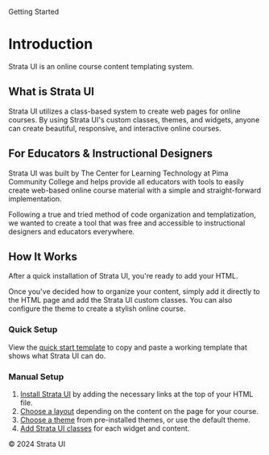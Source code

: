 <p class="section-text">Getting Started</p>

# Introduction

Strata UI is an online course content templating system.

## What is Strata UI

Strata UI utilizes a class-based system to create web pages for online courses. By using Strata UI's custom classes, themes, and widgets, anyone can create beautiful, responsive, and interactive online courses.

## For Educators & Instructional Designers

Strata UI was built by The Center for Learning Technology at Pima Community College and helps provide all educators with tools to easily create web-based online course material with a simple and straight-forward implementation.

Following a true and tried method of code organization and templatization, we wanted to create a tool that was free and accessible to instructional designers and educators everywhere.

## How It Works

After a quick installation of Strata UI, you're ready to add your HTML. 

Once you've decided how to organize your content, simply add it directly to the HTML page and add the Strata UI custom classes. You can also configure the theme to create a stylish online course.

### Quick Setup

View the [quick start template](getting-started/quick-start) to copy and paste a working template that shows what Strata UI can do.

### Manual Setup

1. [Install Strata UI](getting-started/installation) by adding the necessary links at the top of your HTML file.
2. [Choose a layout](/layouts/layout-overview.md) depending on the content on the page for your course.
3. [Choose a theme](/themes/pre-installed-themes.md) from pre-installed themes, or use the default theme.
4. [Add Strata UI classes](getting-started/custom-strata-ui-classes) for each widget and content.

<div class="footer">
	<p>&copy; 2024 Strata UI</p>
</div>
